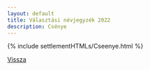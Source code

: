 ```yaml
---
layout: default
title: Választási névjegyzék 2022
description: Csénye
---
```


{% include settlementHTMLs/Cseenye.html %}

[Vissza](./)